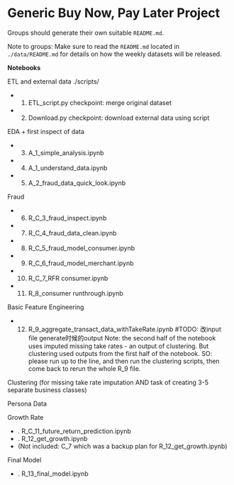 # Generic Buy Now, Pay Later Project
Groups should generate their own suitable `README.md`.

Note to groups: Make sure to read the `README.md` located in `./data/README.md` for details on how the weekly datasets will be released.


**Notebooks**

ETL and external data
./scripts/
- 1. ETL_script.py            checkpoint: merge original dataset
- 2. Download.py              checkpoint: download external data using script

EDA + first inspect of data
- 3. A_1_simple_analysis.ipynb
- 4. A_1_understand_data.ipynb
- 5. A_2_fraud_data_quick_look.ipynb

Fraud
- 6. R_C_3_fraud_inspect.ipynb
- 7. R_C_4_fraud_data_clean.ipynb
- 8. R_C_5_fraud_model_consumer.ipynb
- 9. R_C_6_fraud_model_merchant.ipynb
- 10. R_C_7_RFR consumer.ipynb
- 11. R_8_consumer runthrough.ipynb

Basic Feature Engineering
- 12. R_9_aggregate_transact_data_withTakeRate.ipynb  #TODO: 改input file generate时候的output
    Note: the second half of the notebook uses imputed missing take rates - an output of clustering. But clustering used outputs from the first half of the notebook. SO: please run up to the line, and then run the clustering scripts, then come back to rerun the whole R_9 file.

Clustering (for missing take rate imputation AND task of creating 3-5 separate business classes)

Persona Data


Growth Rate
- . R_C_11_future_return_prediction.ipynb
- . R_12_get_growth.ipynb
- (Not included: C_7 which was a backup plan for R_12_get_growth.ipynb)

Final Model
- . R_13_final_model.ipynb